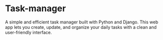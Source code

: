 # Task-manager
A simple and efficient task manager built with Python and Django. This web app lets you create, update, and organize your daily tasks with a clean and user-friendly interface.
